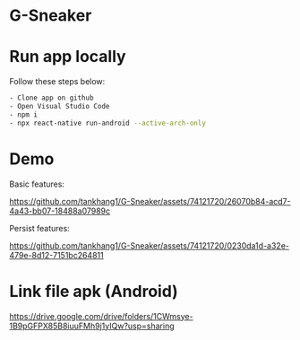 # G-Sneaker
# Run app locally
Follow these steps below:
```bash
- Clone app on github
- Open Visual Studio Code
- npm i
- npx react-native run-android --active-arch-only
```
# Demo
Basic features:


https://github.com/tankhang1/G-Sneaker/assets/74121720/26070b84-acd7-4a43-bb07-18488a07989c

Persist features:


https://github.com/tankhang1/G-Sneaker/assets/74121720/0230da1d-a32e-479e-8d12-7151bc264811

# Link file apk (Android)
https://drive.google.com/drive/folders/1CWmsye-1B9pGFPX85B8iuuFMh9j1yIQw?usp=sharing
